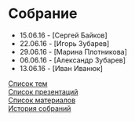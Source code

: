 # Собрание
- 15.06.16 - [Сергей Байков]
- 22.06.16 - [Игорь Зубарев]
- 29.06.16 - [Марина Плотникова]
- 06.06.16 - [Александр Зубарев]
- 13.06.16 - [Иван Иванюк]

[Список тем](topics.md)  
[Список презентаций](presentation.md)  
[Список материалов](material/README.md)  
[История собраний](history.md)  
